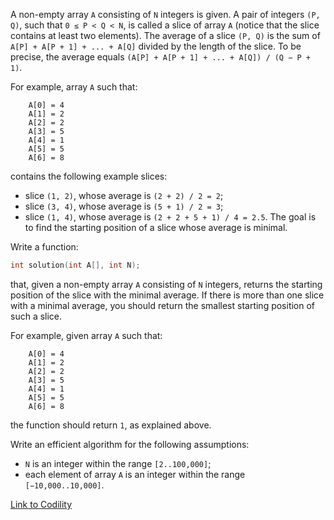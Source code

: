 A non-empty array `A` consisting of `N` integers is given. A pair of integers `(P, Q)`, such that `0 ≤ P < Q < N`, is called a slice of array `A` (notice that the slice contains at least two elements). The average of a slice `(P, Q)` is the sum of `A[P] + A[P + 1] + ... + A[Q]` divided by the length of the slice. To be precise, the average equals `(A[P] + A[P + 1] + ... + A[Q]) / (Q − P + 1)`.

For example, array `A` such that:
```
    A[0] = 4
    A[1] = 2
    A[2] = 2
    A[3] = 5
    A[4] = 1
    A[5] = 5
    A[6] = 8
```
contains the following example slices:
- slice `(1, 2)`, whose average is `(2 + 2) / 2 = 2`;
- slice `(3, 4)`, whose average is `(5 + 1) / 2 = 3`;
- slice `(1, 4)`, whose average is `(2 + 2 + 5 + 1) / 4 = 2.5`.
The goal is to find the starting position of a slice whose average is minimal.

Write a function:
```c
int solution(int A[], int N);
```
that, given a non-empty array `A` consisting of `N` integers, returns the starting position of the slice with the minimal average. If there is more than one slice with a minimal average, you should return the smallest starting position of such a slice.

For example, given array `A` such that:
```
    A[0] = 4
    A[1] = 2
    A[2] = 2
    A[3] = 5
    A[4] = 1
    A[5] = 5
    A[6] = 8
```
the function should return `1`, as explained above.

Write an efficient algorithm for the following assumptions:
- `N` is an integer within the range `[2..100,000]`;
- each element of array `A` is an integer within the range `[−10,000..10,000]`.

[Link to Codility](https://app.codility.com/programmers/lessons/5-prefix_sums/min_avg_two_slice/)
